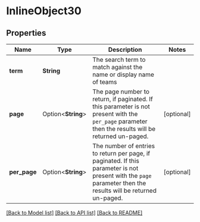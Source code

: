 # InlineObject30

## Properties

Name | Type | Description | Notes
------------ | ------------- | ------------- | -------------
**term** | **String** | The search term to match against the name or display name of teams | 
**page** | Option<**String**> | The page number to return, if paginated. If this parameter is not present with the `per_page` parameter then the results will be returned un-paged. | [optional]
**per_page** | Option<**String**> | The number of entries to return per page, if paginated. If this parameter is not present with the `page` parameter then the results will be returned un-paged. | [optional]

[[Back to Model list]](../README.md#documentation-for-models) [[Back to API list]](../README.md#documentation-for-api-endpoints) [[Back to README]](../README.md)


